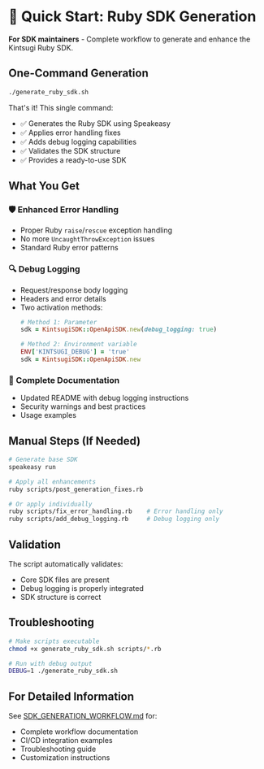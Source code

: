 # 🚀 Quick Start: Ruby SDK Generation

**For SDK maintainers** - Complete workflow to generate and enhance the Kintsugi Ruby SDK.

## One-Command Generation

```bash
./generate_ruby_sdk.sh
```

That's it! This single command:
- ✅ Generates the Ruby SDK using Speakeasy
- ✅ Applies error handling fixes  
- ✅ Adds debug logging capabilities
- ✅ Validates the SDK structure
- ✅ Provides a ready-to-use SDK

## What You Get

### 🛡️ Enhanced Error Handling
- Proper Ruby `raise`/`rescue` exception handling
- No more `UncaughtThrowException` issues
- Standard Ruby error patterns

### 🔍 Debug Logging
- Request/response body logging
- Headers and error details
- Two activation methods:
  ```ruby
  # Method 1: Parameter
  sdk = KintsugiSDK::OpenApiSDK.new(debug_logging: true)
  
  # Method 2: Environment variable
  ENV['KINTSUGI_DEBUG'] = 'true'
  sdk = KintsugiSDK::OpenApiSDK.new
  ```

### 📖 Complete Documentation
- Updated README with debug logging instructions
- Security warnings and best practices
- Usage examples

## Manual Steps (If Needed)

```bash
# Generate base SDK
speakeasy run

# Apply all enhancements  
ruby scripts/post_generation_fixes.rb

# Or apply individually
ruby scripts/fix_error_handling.rb    # Error handling only
ruby scripts/add_debug_logging.rb     # Debug logging only
```

## Validation

The script automatically validates:
- Core SDK files are present
- Debug logging is properly integrated
- SDK structure is correct

## Troubleshooting

```bash
# Make scripts executable
chmod +x generate_ruby_sdk.sh scripts/*.rb

# Run with debug output
DEBUG=1 ./generate_ruby_sdk.sh
```

## For Detailed Information

See [SDK_GENERATION_WORKFLOW.md](SDK_GENERATION_WORKFLOW.md) for:
- Complete workflow documentation
- CI/CD integration examples  
- Troubleshooting guide
- Customization instructions
